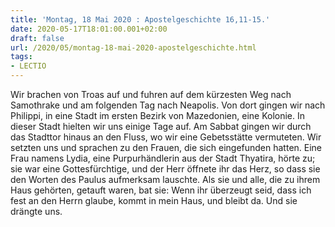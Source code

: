 ```yaml
---
title: 'Montag, 18 Mai 2020 : Apostelgeschichte 16,11-15.'
date: 2020-05-17T18:01:00.001+02:00
draft: false
url: /2020/05/montag-18-mai-2020-apostelgeschichte.html
tags: 
- LECTIO
---
```


Wir brachen von Troas auf und fuhren auf dem kürzesten Weg nach Samothrake und am folgenden Tag nach Neapolis. Von dort gingen wir nach Philippi, in eine Stadt im ersten Bezirk von Mazedonien, eine Kolonie. In dieser Stadt hielten wir uns einige Tage auf. Am Sabbat gingen wir durch das Stadttor hinaus an den Fluss, wo wir eine Gebetsstätte vermuteten. Wir setzten uns und sprachen zu den Frauen, die sich eingefunden hatten. Eine Frau namens Lydia, eine Purpurhändlerin aus der Stadt Thyatira, hörte zu; sie war eine Gottesfürchtige, und der Herr öffnete ihr das Herz, so dass sie den Worten des Paulus aufmerksam lauschte. Als sie und alle, die zu ihrem Haus gehörten, getauft waren, bat sie: Wenn ihr überzeugt seid, dass ich fest an den Herrn glaube, kommt in mein Haus, und bleibt da. Und sie drängte uns.